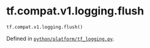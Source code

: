 <div itemscope itemtype="http://developers.google.com/ReferenceObject">
<meta itemprop="name" content="tf.compat.v1.logging.flush" />
<meta itemprop="path" content="Stable" />
</div>

# tf.compat.v1.logging.flush



``` python
tf.compat.v1.logging.flush()
```



Defined in [`python/platform/tf_logging.py`](/code/stable/tensorflow/python/platform/tf_logging.py).

<!-- Placeholder for "Used in" -->
